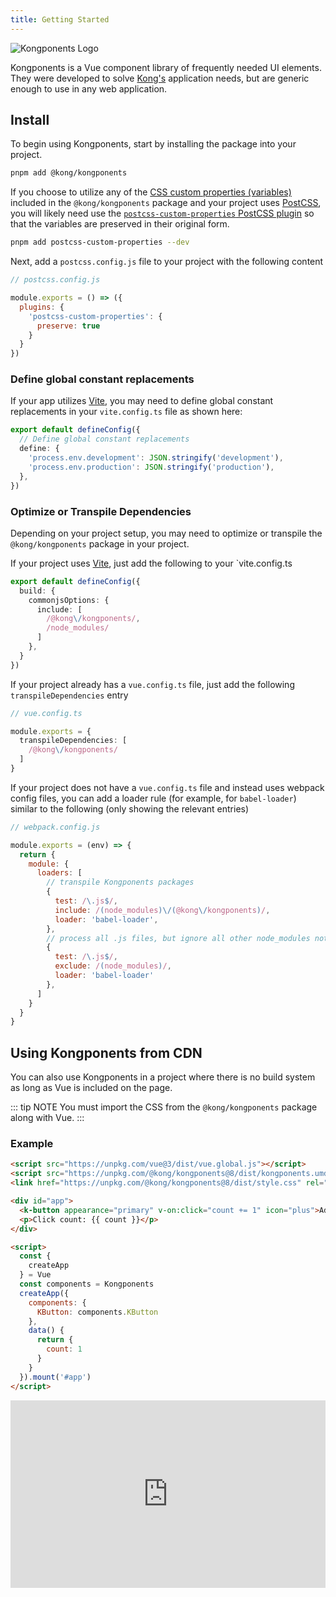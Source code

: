 ```yaml
---
title: Getting Started
---
```


![Kongponents Logo](/img/kongponents-logo.jpg)

Kongponents is a Vue component library of frequently needed UI elements. They were developed to solve [Kong's](https://konghq.com) application needs, but are generic enough to use in any web application.

## Install

To begin using Kongponents, start by installing the package into your project.

```sh
pnpm add @kong/kongponents
```

If you choose to utilize any of the [CSS custom properties (variables)](https://developer.mozilla.org/en-US/docs/Web/CSS/Using_CSS_custom_properties) included in the `@kong/kongponents` package and your project uses [PostCSS](https://postcss.org/), you will likely need use the [`postcss-custom-properties` PostCSS plugin](https://github.com/postcss/postcss-custom-properties) so that the variables are preserved in their original form.

```sh
pnpm add postcss-custom-properties --dev
```

Next, add a `postcss.config.js` file to your project with the following content

```js
// postcss.config.js

module.exports = () => ({
  plugins: {
    'postcss-custom-properties': {
      preserve: true
    }
  }
})
```

### Define global constant replacements

If your app utilizes [Vite](https://vitejs.dev/), you may need to define global constant replacements in your `vite.config.ts` file as shown here:

```ts
export default defineConfig({
  // Define global constant replacements
  define: {
    'process.env.development': JSON.stringify('development'),
    'process.env.production': JSON.stringify('production'),
  },
})
```

### Optimize or Transpile Dependencies

Depending on your project setup, you may need to optimize or transpile the `@kong/kongponents` package in your project.

If your project uses [Vite](https://vitejs.dev), just add the following to your `vite.config.ts

```ts
export default defineConfig({
  build: {
    commonjsOptions: {
      include: [
        /@kong\/kongponents/,
        /node_modules/
      ]
    },
  }
})
```

If your project already has a `vue.config.ts` file, just add the following `transpileDependencies` entry

```ts
// vue.config.ts

module.exports = {
  transpileDependencies: [
    /@kong\/kongponents/
  ]
}
```

If your project does not have a `vue.config.ts` file and instead uses webpack config files, you can add a loader rule (for example, for `babel-loader`) similar to the following (only showing the relevant entries)

```js
// webpack.config.js

module.exports = (env) => {
  return {
    module: {
      loaders: [
        // transpile Kongponents packages
        {
          test: /\.js$/,
          include: /(node_modules)\/(@kong\/kongponents)/,
          loader: 'babel-loader',
        },
        // process all .js files, but ignore all other node_modules not listed above
        {
          test: /\.js$/,
          exclude: /(node_modules)/,
          loader: 'babel-loader'
        },
      ]
    }
  }
}
```

## Using Kongponents from CDN

You can also use Kongponents in a project where there is no build system as long as Vue is included on the page.

::: tip NOTE
You must import the CSS from the `@kong/kongponents` package along with Vue.
:::

### Example

```html
<script src="https://unpkg.com/vue@3/dist/vue.global.js"></script>
<script src="https://unpkg.com/@kong/kongponents@8/dist/kongponents.umd.js"></script>
<link href="https://unpkg.com/@kong/kongponents@8/dist/style.css" rel="stylesheet" />

<div id="app">
  <k-button appearance="primary" v-on:click="count += 1" icon="plus">Add</k-button>
  <p>Click count: {{ count }}</p>
</div>

<script>
  const {
    createApp
  } = Vue
  const components = Kongponents
  createApp({
    components: {
      KButton: components.KButton
    },
    data() {
      return {
        count: 1
      }
    }
  }).mount('#app')
</script>
```

<iframe width="100%" height="300" style="width: 100%;" scrolling="no" title="Kongponents for Vue" src="https://codepen.io/adamdehaven/embed/KKowxVQ?default-tab=html%2Cresult" frameborder="no" loading="lazy" allowtransparency="true" allowfullscreen="true">
  See the Pen <a href="https://codepen.io/adamdehaven/pen/KKowxVQ">
  Kongponents for Vue</a> by Kong, Inc.
  on <a href="https://codepen.io">CodePen</a>.
</iframe>
